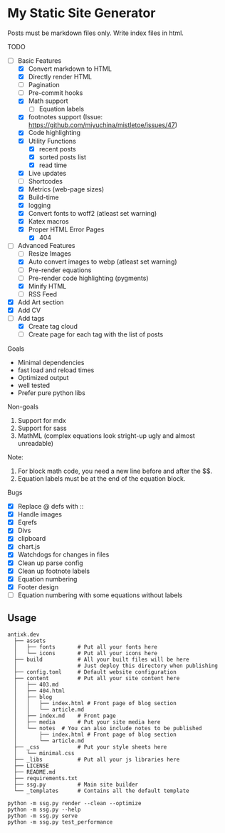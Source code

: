 # My Static Site Generator

Posts must be markdown files only. Write index files in html.

TODO
- [ ] Basic Features
  - [x] Convert markdown to HTML
  - [x] Directly render HTML
  - [ ] Pagination
  - [ ] Pre-commit hooks
  - [x] Math support
    - [ ] Equation labels
  - [x] footnotes support (Issue: https://github.com/miyuchina/mistletoe/issues/47)
  - [x] Code highlighting
  - [x] Utility Functions
    - [x] recent posts
    - [x] sorted posts list
    - [x] read time
  - [x] Live updates
  - [ ] Shortcodes
  - [x] Metrics (web-page sizes)
  - [x] Build-time
  - [x] logging
  - [x] Convert fonts to woff2 (atleast set warning)
  - [x] Katex macros
  - [x] Proper HTML Error Pages
    - [x] 404
- [ ] Advanced Features
  - [ ] Resize Images
  - [x] Auto convert images to webp (atleast set warning)
  - [ ] Pre-render equations
  - [ ] Pre-render code highlighting (pygments)
  - [x] Minify HTML
  - [ ] RSS Feed
- [x] Add Art section
- [x] Add CV
- [ ] Add tags
  - [x] Create tag cloud
  - [ ] Create page for each tag with the list of posts

Goals
- Minimal dependencies
- fast load and reload times
- Optimized output
- well tested
- Prefer pure python libs

Non-goals
1. Support for mdx
2. Support for sass
3. MathML (complex equations look stright-up ugly and almost unreadable)

Note:
1. For block math code, you need a new line before and after the $$.
2. Equation labels must be at the end of the equation block.

Bugs
- [x] Replace @ defs with ::
- [x] Handle images
- [x] Eqrefs
- [x] Divs
- [x] clipboard
- [x] chart.js
- [x] Watchdogs for changes in files
- [x] Clean up parse config
- [x] Clean up footnote labels
- [x] Equation numbering
- [x] Footer design
- [ ] Equation numbering with some equations without labels

## Usage

```
antixk.dev
  ├── assets
  │   ├── fonts       # Put all your fonts here
  │   └── icons       # Put all your icons here
  ├── build           # All your built files will be here
  │                   # Just deploy this directory when publishing
  ├── config.toml     # Default website configuration
  ├── content         # Put all your site content here
  │   ├── 403.md
  │   ├── 404.html
  │   ├── blog
  │   │   ├── index.html # Front page of blog section
  │   │   └── article.md
  │   ├── index.md    # Front page
  │   ├── media       # Put your site media here
  │   └── notes  # You can also include notes to be published
  │       ├── index.html # Front page of blog section
  │       └── article.md
  ├── _css            # Put your style sheets here
  │   └── minimal.css
  ├── _libs           # Put all your js libraries here
  ├── LICENSE
  ├── README.md
  ├── requirements.txt
  ├── ssg.py          # Main site builder
  └── _templates      # Contains all the default template
```

```
python -m ssg.py render --clean --optimize
python -m ssg.py --help
python -m ssg.py serve
python -m ssg.py test_performance
```
